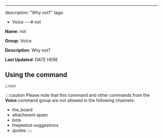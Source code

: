 ---
description: "Why not?"
tags:
  - Voice
---# not

**Name**: not

**Group**: Voice

**Description**: Why not?

**Last Updated**: DATE HERE

## Using the command

    //not

::::caution Please note that this command and other commands from the **Voice** command group are not allowed in the following channels:
- the_board
- attachment-spam
- bots
- thejewbot-suggestions
- quotes
::::